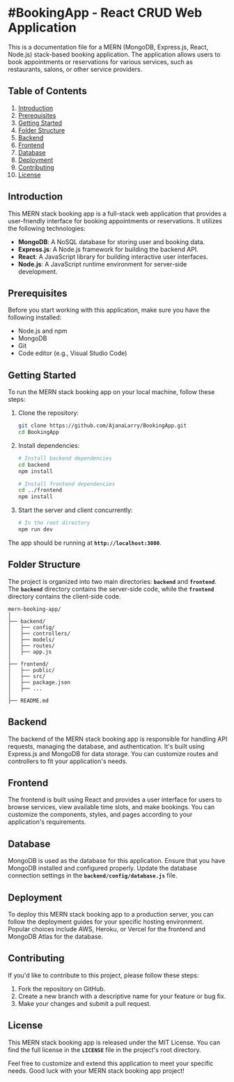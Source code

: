# #BookingApp - React CRUD Web Application

This is a documentation file for a MERN (MongoDB, Express.js, React, Node.js) stack-based booking application. The application allows users to book appointments or reservations for various services, such as restaurants, salons, or other service providers.

## **Table of Contents**

1. [Introduction](#introduction)
2. [Prerequisites](#prerequisites)
3. [Getting Started](#getting-started)
4. [Folder Structure](#folder-structure)
5. [Backend](#backend)
6. [Frontend](#frontend)
7. [Database](#database)
8. [Deployment](#deployment)
9. [Contributing](#contributing)
10. [License](#license)

## **Introduction**

This MERN stack booking app is a full-stack web application that provides a user-friendly interface for booking appointments or reservations. It utilizes the following technologies:

- **MongoDB**: A NoSQL database for storing user and booking data.
- **Express.js**: A Node.js framework for building the backend API.
- **React**: A JavaScript library for building interactive user interfaces.
- **Node.js**: A JavaScript runtime environment for server-side development.

## **Prerequisites**

Before you start working with this application, make sure you have the following installed:

- Node.js and npm
- MongoDB
- Git
- Code editor (e.g., Visual Studio Code)

## **Getting Started**

To run the MERN stack booking app on your local machine, follow these steps:

1. Clone the repository:
    
    ```bash
    git clone https://github.com/AjanaLarry/BookingApp.git
    cd BookingApp
    ```
    
2. Install dependencies:
    
    ```bash
    # Install backend dependencies
    cd backend
    npm install
    
    # Install frontend dependencies
    cd ../frontend
    npm install
    
    ```
    
3. Start the server and client concurrently:
    
    ```bash
    # In the root directory
    npm run dev
    
    ```
    

The app should be running at **`http://localhost:3000`**.

## **Folder Structure**

The project is organized into two main directories: **`backend`** and **`frontend`**. The **`backend`** directory contains the server-side code, while the **`frontend`** directory contains the client-side code.

```arduino
mern-booking-app/
│
├── backend/
│   ├── config/
│   ├── controllers/
│   ├── models/
│   ├── routes/
│   ├── app.js
│
├── frontend/
│   ├── public/
│   ├── src/
│   ├── package.json
│   ├── ...
│
├── README.md

```

## **Backend**

The backend of the MERN stack booking app is responsible for handling API requests, managing the database, and authentication. It's built using Express.js and MongoDB for data storage. You can customize routes and controllers to fit your application's needs.

## **Frontend**

The frontend is built using React and provides a user interface for users to browse services, view available time slots, and make bookings. You can customize the components, styles, and pages according to your application's requirements.

## **Database**

MongoDB is used as the database for this application. Ensure that you have MongoDB installed and configured properly. Update the database connection settings in the **`backend/config/database.js`** file.

## **Deployment**

To deploy this MERN stack booking app to a production server, you can follow the deployment guides for your specific hosting environment. Popular choices include AWS, Heroku, or Vercel for the frontend and MongoDB Atlas for the database.

## **Contributing**

If you'd like to contribute to this project, please follow these steps:

1. Fork the repository on GitHub.
2. Create a new branch with a descriptive name for your feature or bug fix.
3. Make your changes and submit a pull request.

## **License**

This MERN stack booking app is released under the MIT License. You can find the full license in the **`LICENSE`** file in the project's root directory.

Feel free to customize and extend this application to meet your specific needs. Good luck with your MERN stack booking app project!
